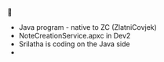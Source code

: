 :tennis:

* Java program - native to ZC (ZlatniCovjek)
* NoteCreationService.apxc in Dev2
* Srilatha is coding on the Java side
*
